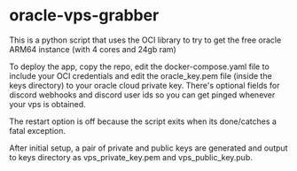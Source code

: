 # oracle-vps-grabber
This is a python script that uses the OCI library to try to get the free oracle ARM64 instance (with 4 cores and 24gb ram)


To deploy the app, copy the repo, edit the docker-compose.yaml file to include your OCI credentials and edit the oracle_key.pem file (inside the keys directory) to your oracle cloud private key.
There's optional fields for discord webhooks and discord user ids so you can get pinged whenever your vps is obtained.  

The restart option is off because the script exits when its done/catches a fatal exception.

After initial setup, a pair of private and public keys are generated and output to keys directory as vps_private_key.pem and vps_public_key.pub.
